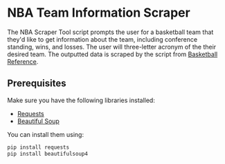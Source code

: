 # NBA Team Information Scraper

The NBA Scraper Tool script prompts the user for a basketball team that they'd like to get information about the team, including conference standing, wins, and losses. The user will three-letter acronym of the their desired team. The outputted data is scraped by the script from [Basketball Reference](https://www.basketball-reference.com/).

## Prerequisites

Make sure you have the following libraries installed:

- [Requests](https://pypi.org/project/requests/)
- [Beautiful Soup](https://www.crummy.com/software/BeautifulSoup/bs4/doc/)

You can install them using:

```bash
pip install requests
pip install beautifulsoup4
